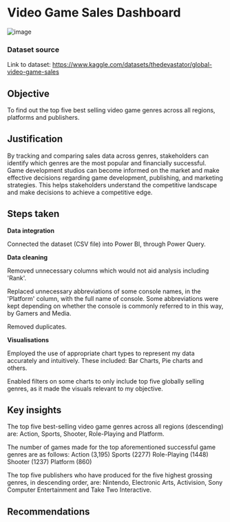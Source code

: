 # **Video Game Sales Dashboard**
![image](https://github.com/mohammedwasim1/Video-Game-Sales-Dashboard/assets/121304144/f30c22e9-b14a-46d1-9bc2-338e5af8d988)

### **Dataset source**

Link to dataset: https://www.kaggle.com/datasets/thedevastator/global-video-game-sales

## **Objective**

To find out the top five best selling video game genres across all regions, platforms and publishers.

## **Justification**

By tracking and comparing sales data across genres, stakeholders can identify which genres are the most popular and financially successful. Game development studios can become informed on the market and make effective decisions regarding game development, publishing, and marketing strategies. This helps stakeholders understand the competitive landscape and make decisions to achieve a competitive edge.

## **Steps taken**
**Data integration**
  
  Connected the dataset (CSV file) into Power BI, through Power Query.

**Data cleaning**
  
  Removed unnecessary columns which would not aid analysis including 'Rank'.
  
  Replaced unnecessary abbreviations of some console names, in the 'Platform' column, with the full name of console. Some abbreviations were kept depending on whether the console is commonly referred to in this way, by Gamers and Media.
  
  Removed duplicates.
  
**Visualisations**
  
  Employed the use of appropriate chart types to represent my data accurately and intuitively. These included: Bar Charts, Pie charts and others.
  
  Enabled filters on some charts to only include top five globally selling genres, as it made the visuals relevant to my objective.

## **Key insights**
The top five best-selling video game genres across all regions (descending) are: Action, Sports, Shooter, Role-Playing and Platform.

The number of games made for the top aforementioned successful game genres are as follows: 
Action (3,195)
Sports (2277)
Role-Playing (1448)
Shooter (1237)
Platform (860)

The top five publishers who have produced for the five highest grossing genres, in descending order, are: Nintendo, Electronic Arts, Activision, Sony Computer Entertainment and Take Two Interactive.
## **Recommendations**
